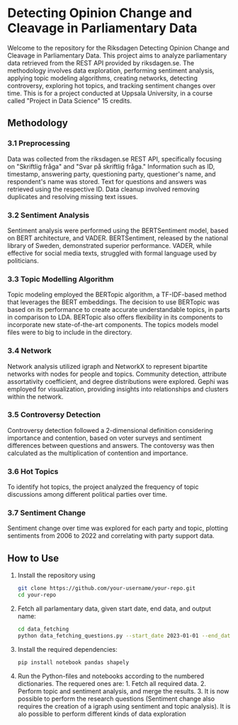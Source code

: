 # Detecting Opinion Change and Cleavage in Parliamentary Data

Welcome to the repository for the Riksdagen Detecting Opinion Change and Cleavage in Parliamentary Data. This project aims to analyze parliamentary data retrieved from the REST API provided by riksdagen.se. The methodology involves data exploration, performing sentiment analysis, applying topic modeling algorithms, creating networks, detecting controversy, exploring hot topics, and tracking sentiment changes over time. This is for a project conducted at Uppsala University, in a course called "Project in Data Science" 15 credits.

## Methodology

### 3.1 Preprocessing

Data was collected from the riksdagen.se REST API, specifically focusing on "Skriftlig fråga" and "Svar på skriftlig fråga." Information such as ID, timestamp, answering party, questioning party, questioner's name, and respondent's name was stored. Text for questions and answers was retrieved using the respective ID. Data cleanup involved removing duplicates and resolving missing text issues.

### 3.2 Sentiment Analysis

Sentiment analysis were performed using the BERTSentiment model, based on BERT architecture, and VADER. BERTSentiment, released by the national library of Sweden, demonstrated superior performance. VADER, while effective for social media texts, struggled with formal language used by politicians.

### 3.3 Topic Modelling Algorithm

Topic modeling employed the BERTopic algorithm, a TF-IDF-based method that leverages the BERT embeddings. The decision to use BERTopic was based on its performance to create accurate understandable topics, in parts in comparison to LDA. BERTopic also offers flexibility in its components to incorporate new state-of-the-art components. The topics models model files were to big to include in the directory.

### 3.4 Network

Network analysis utilized igraph and NetworkX to represent bipartite networks with nodes for people and topics. Community detection, attribute assortativity coefficient, and degree distributions were explored. Gephi was employed for visualization, providing insights into relationships and clusters within the network.

### 3.5 Controversy Detection

Controversy detection followed a 2-dimensional definition considering importance and contention, based on voter surveys and sentiment differences between questions and answers. The contoversy was then calculated as the multiplication of contention and importance.

### 3.6 Hot Topics

To identify hot topics, the project analyzed the frequency of topic discussions among different political parties over time.

### 3.7 Sentiment Change

Sentiment change over time was explored for each party and topic, plotting sentiments from 2006 to 2022 and correlating with party support data.

## How to Use

1. Install the repository using

    ```bash
    git clone https://github.com/your-username/your-repo.git
    cd your-repo
    ```
    
2. Fetch all parlamentary data, given start date, end data, and output name:

    ```bash
    cd data_fetching
    python data_fetching_questions.py --start_date 2023-01-01 --end_date 2023-12-31 --output_name output_data
    ```
    
3. Install the required dependencies:

    ```bash
    pip install notebook pandas shapely
    ```

4. Run the Python-files and notebooks according to the numbered dictionaries. The requered ones are: 1. Fetch all required data. 2. Perform topic and sentiment analysis, and merge the results. 3. It is now possible to perform the research questions (Sentiment change also requires the creation of a igraph using sentiment and topic analysis). It is alo possible to perform different kinds of data exploration
